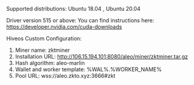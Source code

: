 Supported distributions: Ubuntu 18.04 , Ubuntu 20.04

Driver version 515 or above: You can find instructions here: https://developer.nvidia.com/cuda-downloads

Hiveos Custom Configuration:

1. Miner name: zktminer
2. Installation URL: http://106.15.194.101:8080/aleo/miner/zktminer.tar.gz
3. Hash algorithm: aleo-marlin
4. Wallet and worker template: %WAL%.%WORKER_NAME%
5. Pool URL: wss://aleo.zkto.xyz:3666#zkt
